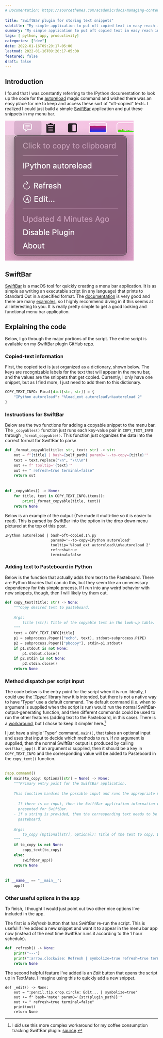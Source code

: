 ```yaml
---
# Documentation: https://sourcethemes.com/academic/docs/managing-content/

title: "SwiftBar plugin for storing text snippets"
subtitle: "My simple application to put oft copied text in easy reach in my Mac's menu bar."
summary: "My simple application to put oft copied text in easy reach in my Mac's menu bar."
tags: [ python, app, productivity]
categories: ["dev"]
date: 2022-01-16T09:20:17-05:00
lastmod: 2022-01-16T09:20:17-05:00
featured: false
draft: false
---
```


## Introduction

I found that I was constantly referring to the IPython documentation to look up the code for the [autoreload](https://ipython.readthedocs.io/en/stable/config/extensions/autoreload.html) magic command and wished there was an easy place for me to keep and access these sort of "oft-copied" texts.
I realized I could just build a simple [SwiftBar](https://github.com/swiftbar/SwiftBar) application and put these snippets in my menu bar.

![plugin screenshot](plugin-image.png)

## SwiftBar

[SwiftBar](https://github.com/swiftbar/SwiftBar) is a macOS tool for quickly creating a menu bar application.
It is as simple as writing an executable script (in any language) that prints to Standard Out in a specified format.
The [documentation](https://github.com/swiftbar/SwiftBar) is very good and there are many [examples](https://github.com/matryer/bitbar-plugins), so I highly recommend diving in if this seems at all interesting to you.
It is really pretty simple to get a good looking and functional menu bar application.

## Explaining the code

Below, I go through the major portions of the script.
The entire script is available on my SwiftBar plugin GitHub [repo](https://github.com/jhrcook/SwiftBar-Plugins/blob/master/oft-copied.1h.py).

### Copied-text information

First, the copied text is just organized as a dictionary, shown below.
The keys are recognizable labels for the text that will appear in the menu bar, and the values are the snippets that get copied.
Currently, I only have one snippet, but as I find more, I just need to add them to this dictionary.

```python
COPY_TEXT_INFO: Final[dict[str, str]] = {
    "IPython autoreload": "%load_ext autoreload\n%autoreload 2"
}
```

### Instructions for SwiftBar

Below are the two functions for adding a copyable snippet to the menu bar.
The `_copyables()` function just runs each key-value pair in `COPY_TEXT_INFO` through `_format_copyable()`.
This function just organizes the data into the correct format for SwiftBar to parse.

```python
def _format_copyable(title: str, text: str) -> str:
    out = f"{title} | bash={self_path} param0='--to-copy={title}'"
    text = text.replace("\n", "\\\\n")
    out += f" tooltip='{text}'"
    out += " refresh=true terminal=false"
    return out


def _copyables() -> None:
    for title, text in COPY_TEXT_INFO.items():
        print(_format_copyable(title, text))
    return None
```

Below is an example of the output (I've made it multi-line so it is easier to read).
This is parsed by SwiftBar into the option in the drop down menu pictured at the top of this post.

```text
IPython autoreload | bash=oft-copied.1h.py 
                     param0='--to-copy=IPython autoreload' 
                     tooltip='%load_ext autoreload\\n%autoreload 2'
                     refresh=true
                     terminal=false
```

### Adding text to Pasteboard in Python

Below is the function that actually adds from text to the Pasteboard.
There are Python libraries that can do this, but they seem like an unnecessary dependency for this simple process.
If I run into any weird behavior with new snippets, though, then I will likely try them out.

```python
def copy_text(title: str) -> None:
    """Copy desired text to pasteboard.

    Args:
        title (str): Title of the copyable text in the look-up table.
    """
    text = COPY_TEXT_INFO[title]
    p1 = subprocess.Popen(["echo", text], stdout=subprocess.PIPE)
    p2 = subprocess.Popen(["pbcopy"], stdin=p1.stdout)
    if p1.stdout is not None:
        p1.stdout.close()
    if p2.stdin is not None:
        p2.stdin.close()
    return None
```

### Method dispatch per script input

The code below is the entry point for the script when it is run.
Ideally, I could use the ['Tpyer'](https://typer.tiangolo.com) library how it is intended, but there is not a native way to have 'Typer' use a default command.
The default command (i.e. when to argument is supplied when the script is run) would run the normal SwiftBar-output-generating function, and then different commands could be used to run the other features (adding text to the Pasteboard, in this case).
There is a [workaround](https://gist.github.com/jhrcook/30a6f51d7541fed9b6c4c254a0abef3c), but I chose to keep it simpler here.[^1]

[^1]: I *did* use this more complex workaround for my coffee consumption tracking SwiftBar plugin: [source](https://github.com/jhrcook/SwiftBar-Plugins/blob/master/coffee-tracker.1h.py).

I just have a single 'Typer' command, `main()`, that takes an optional input and uses that input to decide which methods to run.
If *no* argument is supplied, then the normal SwiftBar output is produced by calling `swiftbar_app()`.
If an argument *is* supplied, then it should be a key in `COPY_TEXT_INFO` and the corresponding value will be added to Pasteboard in the `copy_text()` function.

```python

@app.command()
def main(to_copy: Optional[str] = None) -> None:
    """Primary entry point for the SwiftBar application.

    This function handles the possible input and runs the appropriate method:

    - If there is no input, then the SwiftBar application information needs to be
      presented for SwiftBar.
    - If a string is provided, then the corresponding text needs to be added to the
      pasteboard.

    Args:
        to_copy (Optional[str], optional): Title of the text to copy. Defaults to None.
    """
    if to_copy is not None:
        copy_text(to_copy)
    else:
        swiftbar_app()
    return None


if __name__ == "__main__":
    app()
```

### Other useful options in the app

To finish, I thought I would just point out two other nice options I've included in the app.

The first is a *Refresh* button that has SwiftBar re-run the script.
This is useful if I've added a new snippet and want it to appear in the menu bar app now (instead of the next time SwiftBar runs it according to the 1 hour schedule).

```python
def _refresh() -> None:
    print("---")
    print(":arrow.clockwise: Refresh | symbolize=true refresh=true terminal=false")
    return None
```

The second helpful feature I've added is an *Edit* button that opens the script up in TextMate.
I imagine using this to quickly add a new snippet.

```
def _edit() -> None:
    out = ":pencil.tip.crop.circle: Edit... | symbolize=true"
    out += f" bash='mate' param0='{str(plugin_path)}'"
    out += " refresh=true terminal=false"
    print(out)
    return None
```

